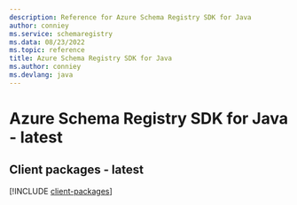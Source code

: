 ```yaml
---
description: Reference for Azure Schema Registry SDK for Java
author: conniey
ms.service: schemaregistry
ms.data: 08/23/2022
ms.topic: reference
title: Azure Schema Registry SDK for Java
ms.author: conniey
ms.devlang: java
---
```

# Azure Schema Registry SDK for Java - latest

## Client packages - latest
[!INCLUDE [client-packages](schema-registry-client-index.md)]